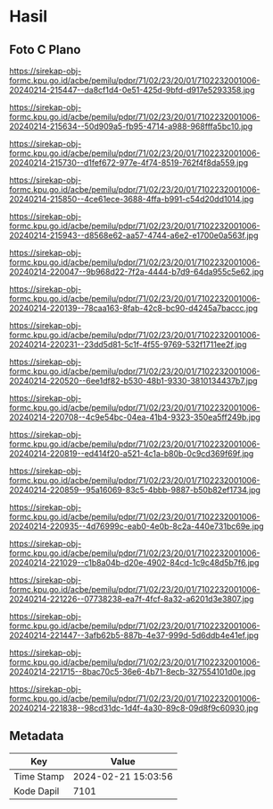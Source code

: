 # Hasil

## Foto C Plano

https://sirekap-obj-formc.kpu.go.id/acbe/pemilu/pdpr/71/02/23/20/01/7102232001006-20240214-215447--da8cf1d4-0e51-425d-9bfd-d917e5293358.jpg

https://sirekap-obj-formc.kpu.go.id/acbe/pemilu/pdpr/71/02/23/20/01/7102232001006-20240214-215634--50d909a5-fb95-4714-a988-968fffa5bc10.jpg

https://sirekap-obj-formc.kpu.go.id/acbe/pemilu/pdpr/71/02/23/20/01/7102232001006-20240214-215730--d1fef672-977e-4f74-8519-762f4f8da559.jpg

https://sirekap-obj-formc.kpu.go.id/acbe/pemilu/pdpr/71/02/23/20/01/7102232001006-20240214-215850--4ce61ece-3688-4ffa-b991-c54d20dd1014.jpg

https://sirekap-obj-formc.kpu.go.id/acbe/pemilu/pdpr/71/02/23/20/01/7102232001006-20240214-215943--d8568e62-aa57-4744-a6e2-e1700e0a563f.jpg

https://sirekap-obj-formc.kpu.go.id/acbe/pemilu/pdpr/71/02/23/20/01/7102232001006-20240214-220047--9b968d22-7f2a-4444-b7d9-64da955c5e62.jpg

https://sirekap-obj-formc.kpu.go.id/acbe/pemilu/pdpr/71/02/23/20/01/7102232001006-20240214-220139--78caa163-8fab-42c8-bc90-d4245a7baccc.jpg

https://sirekap-obj-formc.kpu.go.id/acbe/pemilu/pdpr/71/02/23/20/01/7102232001006-20240214-220231--23dd5d81-5c1f-4f55-9769-532f1711ee2f.jpg

https://sirekap-obj-formc.kpu.go.id/acbe/pemilu/pdpr/71/02/23/20/01/7102232001006-20240214-220520--6ee1df82-b530-48b1-9330-3810134437b7.jpg

https://sirekap-obj-formc.kpu.go.id/acbe/pemilu/pdpr/71/02/23/20/01/7102232001006-20240214-220708--4c9e54bc-04ea-41b4-9323-350ea5ff249b.jpg

https://sirekap-obj-formc.kpu.go.id/acbe/pemilu/pdpr/71/02/23/20/01/7102232001006-20240214-220819--ed414f20-a521-4c1a-b80b-0c9cd369f69f.jpg

https://sirekap-obj-formc.kpu.go.id/acbe/pemilu/pdpr/71/02/23/20/01/7102232001006-20240214-220859--95a16069-83c5-4bbb-9887-b50b82ef1734.jpg

https://sirekap-obj-formc.kpu.go.id/acbe/pemilu/pdpr/71/02/23/20/01/7102232001006-20240214-220935--4d76999c-eab0-4e0b-8c2a-440e731bc69e.jpg

https://sirekap-obj-formc.kpu.go.id/acbe/pemilu/pdpr/71/02/23/20/01/7102232001006-20240214-221029--c1b8a04b-d20e-4902-84cd-1c9c48d5b7f6.jpg

https://sirekap-obj-formc.kpu.go.id/acbe/pemilu/pdpr/71/02/23/20/01/7102232001006-20240214-221226--07738238-ea7f-4fcf-8a32-a6201d3e3807.jpg

https://sirekap-obj-formc.kpu.go.id/acbe/pemilu/pdpr/71/02/23/20/01/7102232001006-20240214-221447--3afb62b5-887b-4e37-999d-5d6ddb4e41ef.jpg

https://sirekap-obj-formc.kpu.go.id/acbe/pemilu/pdpr/71/02/23/20/01/7102232001006-20240214-221715--8bac70c5-36e6-4b71-8ecb-327554101d0e.jpg

https://sirekap-obj-formc.kpu.go.id/acbe/pemilu/pdpr/71/02/23/20/01/7102232001006-20240214-221838--98cd31dc-1d4f-4a30-89c8-09d8f9c60930.jpg


## Metadata

| Key        | Value               |
| ---------- | ------------------- |
| Time Stamp | 2024-02-21 15:03:56 |
| Kode Dapil | 7101                |



